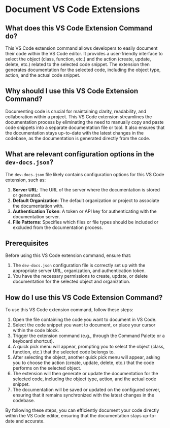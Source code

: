 
  
  # **Document VS Code Extensions**

## What does this VS Code Extension Command do?

This VS Code extension command allows developers to easily document their code within the VS Code editor. It provides a user-friendly interface to select the object (class, function, etc.) and the action (create, update, delete, etc.) related to the selected code snippet. The extension then generates documentation for the selected code, including the object type, action, and the actual code snippet.

## Why should I use this VS Code Extension Command?

Documenting code is crucial for maintaining clarity, readability, and collaboration within a project. This VS Code extension streamlines the documentation process by eliminating the need to manually copy and paste code snippets into a separate documentation file or tool. It also ensures that the documentation stays up-to-date with the latest changes in the codebase, as the documentation is generated directly from the code.

## What are relevant configuration options in the `dev-docs.json`?

The `dev-docs.json` file likely contains configuration options for this VS Code extension, such as:

1. **Server URL**: The URL of the server where the documentation is stored or generated.
2. **Default Organization**: The default organization or project to associate the documentation with.
3. **Authentication Token**: A token or API key for authenticating with the documentation server.
4. **File Patterns**: Specifies which files or file types should be included or excluded from the documentation process.

## Prerequisites

Before using this VS Code extension command, ensure that:

1. The `dev-docs.json` configuration file is correctly set up with the appropriate server URL, organization, and authentication token.
2. You have the necessary permissions to create, update, or delete documentation for the selected object and organization.

## How do I use this VS Code Extension Command?

To use this VS Code extension command, follow these steps:

1. Open the file containing the code you want to document in VS Code.
2. Select the code snippet you want to document, or place your cursor within the code block.
3. Trigger the extension command (e.g., through the Command Palette or a keyboard shortcut).
4. A quick pick menu will appear, prompting you to select the object (class, function, etc.) that the selected code belongs to.
5. After selecting the object, another quick pick menu will appear, asking you to choose the action (create, update, delete, etc.) that the code performs on the selected object.
6. The extension will then generate or update the documentation for the selected code, including the object type, action, and the actual code snippet.
7. The documentation will be saved or updated on the configured server, ensuring that it remains synchronized with the latest changes in the codebase.

By following these steps, you can efficiently document your code directly within the VS Code editor, ensuring that the documentation stays up-to-date and accurate.
  
  